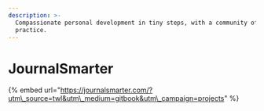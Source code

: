 ```yaml
---
description: >-
  Compassionate personal development in tiny steps, with a community of
  practice.
---
```


# JournalSmarter

{% embed url="https://journalsmarter.com/?utm\_source=twl&utm\_medium=gitbook&utm\_campaign=projects" %}



